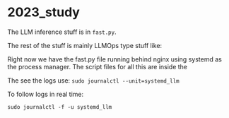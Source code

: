 # 2023_study

The LLM inference stuff is in `fast.py`. 

The rest of the stuff is mainly LLMOps type stuff like:

Right now we have the fast.py file running behind nginx using systemd as the process manager. 
The script files for all this are inside the 

The see the logs use: 
`sudo journalctl --unit=systemd_llm`

To follow logs in real time:

`sudo journalctl -f -u systemd_llm`